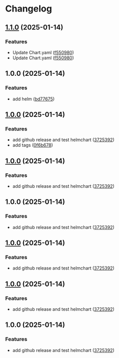 # Changelog

## [1.1.0](https://github.com/dinhdobathi1992/release-please-monorepo-example/compare/litellm-backend@v1.0.0...litellm-backend@v1.1.0) (2025-01-14)


### Features

* Update Chart.yaml ([f550980](https://github.com/dinhdobathi1992/release-please-monorepo-example/commit/f5509809ed1482171dad0b8b081c7a45491a65cb))
* Update Chart.yaml ([f550980](https://github.com/dinhdobathi1992/release-please-monorepo-example/commit/f5509809ed1482171dad0b8b081c7a45491a65cb))

## 1.0.0 (2025-01-14)


### Features

* add helm ([bd77675](https://github.com/dinhdobathi1992/release-please-monorepo-example/commit/bd7767577217fba406004a8f8136164fde80dd6a))

## [1.0.0](https://github.com/aboitiz-data-innovation/helm-chart-repo-release-poc/compare/litellm-v1.0.0...litellm@v1.0.0) (2025-01-14)


### Features

* add github release and test helmchart ([3725392](https://github.com/aboitiz-data-innovation/helm-chart-repo-release-poc/commit/372539284e7fa33f2f4f803b04455a897b8adbad))
* add tags ([0f6b678](https://github.com/aboitiz-data-innovation/helm-chart-repo-release-poc/commit/0f6b678caf1773dd0316dff6b1231e8a2ca21f1a))

## [1.0.0](https://github.com/aboitiz-data-innovation/helm-chart-repo-release-poc/compare/litellm-v1.0.0...litellm@v1.0.0) (2025-01-14)


### Features

* add github release and test helmchart ([3725392](https://github.com/aboitiz-data-innovation/helm-chart-repo-release-poc/commit/372539284e7fa33f2f4f803b04455a897b8adbad))

## 1.0.0 (2025-01-14)


### Features

* add github release and test helmchart ([3725392](https://github.com/aboitiz-data-innovation/helm-chart-repo-release-poc/commit/372539284e7fa33f2f4f803b04455a897b8adbad))

## [1.0.0](https://github.com/aboitiz-data-innovation/helm-chart-repo-release-poc/compare/litellm-v1.0.0...litellm@v1.0.0) (2025-01-14)


### Features

* add github release and test helmchart ([3725392](https://github.com/aboitiz-data-innovation/helm-chart-repo-release-poc/commit/372539284e7fa33f2f4f803b04455a897b8adbad))

## [1.0.0](https://github.com/aboitiz-data-innovation/helm-chart-repo-release-poc/compare/litellm-v1.0.0...litellm@v1.0.0) (2025-01-14)


### Features

* add github release and test helmchart ([3725392](https://github.com/aboitiz-data-innovation/helm-chart-repo-release-poc/commit/372539284e7fa33f2f4f803b04455a897b8adbad))

## 1.0.0 (2025-01-14)


### Features

* add github release and test helmchart ([3725392](https://github.com/aboitiz-data-innovation/helm-chart-repo-release-poc/commit/372539284e7fa33f2f4f803b04455a897b8adbad))

